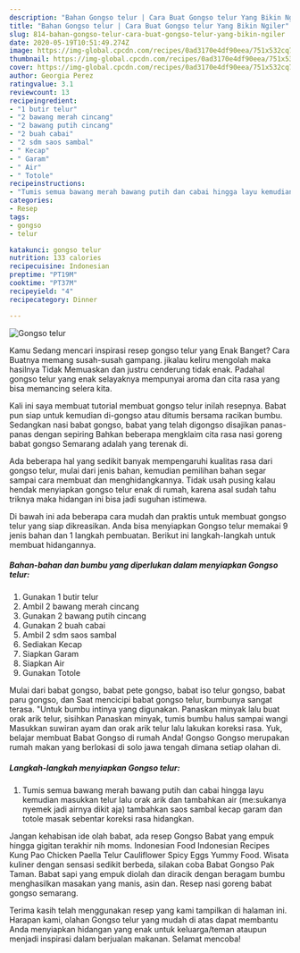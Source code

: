 ```yaml
---
description: "Bahan Gongso telur | Cara Buat Gongso telur Yang Bikin Ngiler"
title: "Bahan Gongso telur | Cara Buat Gongso telur Yang Bikin Ngiler"
slug: 814-bahan-gongso-telur-cara-buat-gongso-telur-yang-bikin-ngiler
date: 2020-05-19T10:51:49.274Z
image: https://img-global.cpcdn.com/recipes/0ad3170e4df90eea/751x532cq70/gongso-telur-foto-resep-utama.jpg
thumbnail: https://img-global.cpcdn.com/recipes/0ad3170e4df90eea/751x532cq70/gongso-telur-foto-resep-utama.jpg
cover: https://img-global.cpcdn.com/recipes/0ad3170e4df90eea/751x532cq70/gongso-telur-foto-resep-utama.jpg
author: Georgia Perez
ratingvalue: 3.1
reviewcount: 13
recipeingredient:
- "1 butir telur"
- "2 bawang merah cincang"
- "2 bawang putih cincang"
- "2 buah cabai"
- "2 sdm saos sambal"
- " Kecap"
- " Garam"
- " Air"
- " Totole"
recipeinstructions:
- "Tumis semua bawang merah bawang putih dan cabai hingga layu kemudian masukkan telur lalu orak arik dan tambahkan air (me:sukanya nyemek jadi airnya dikit aja) tambahkan saos sambal kecap garam dan totole masak sebentar koreksi rasa hidangkan."
categories:
- Resep
tags:
- gongso
- telur

katakunci: gongso telur 
nutrition: 133 calories
recipecuisine: Indonesian
preptime: "PT19M"
cooktime: "PT37M"
recipeyield: "4"
recipecategory: Dinner

---
```



![Gongso telur](https://img-global.cpcdn.com/recipes/0ad3170e4df90eea/751x532cq70/gongso-telur-foto-resep-utama.jpg)

Kamu Sedang mencari inspirasi resep gongso telur yang Enak Banget? Cara Buatnya memang susah-susah gampang. jikalau keliru mengolah maka hasilnya Tidak Memuaskan dan justru cenderung tidak enak. Padahal gongso telur yang enak selayaknya mempunyai aroma dan cita rasa yang bisa memancing selera kita.

Kali ini saya membuat tutorial membuat gongso telur inilah resepnya. Babat pun siap untuk kemudian di-gongso atau ditumis bersama racikan bumbu. Sedangkan nasi babat gongso, babat yang telah digongso disajikan panas-panas dengan sepiring Bahkan beberapa mengklaim cita rasa nasi goreng babat gongso Semarang adalah yang terenak di.

Ada beberapa hal yang sedikit banyak mempengaruhi kualitas rasa dari gongso telur, mulai dari jenis bahan, kemudian pemilihan bahan segar sampai cara membuat dan menghidangkannya. Tidak usah pusing kalau hendak menyiapkan gongso telur enak di rumah, karena asal sudah tahu triknya maka hidangan ini bisa jadi suguhan istimewa.


Di bawah ini ada beberapa cara mudah dan praktis untuk membuat gongso telur yang siap dikreasikan. Anda bisa menyiapkan Gongso telur memakai 9 jenis bahan dan 1 langkah pembuatan. Berikut ini langkah-langkah untuk membuat hidangannya.

<!--inarticleads1-->

##### Bahan-bahan dan bumbu yang diperlukan dalam menyiapkan Gongso telur:

1. Gunakan 1 butir telur
1. Ambil 2 bawang merah cincang
1. Gunakan 2 bawang putih cincang
1. Gunakan 2 buah cabai
1. Ambil 2 sdm saos sambal
1. Sediakan  Kecap
1. Siapkan  Garam
1. Siapkan  Air
1. Gunakan  Totole


Mulai dari babat gongso, babat pete gongso, babat iso telur gongso, babat paru gongso, dan Saat mencicipi babat gongso telur, bumbunya sangat terasa. &#34;Untuk bumbu intinya yang digunakan. Panaskan minyak lalu buat orak arik telur, sisihkan Panaskan minyak, tumis bumbu halus sampai wangi Masukkan suwiran ayam dan orak arik telur lalu lakukan koreksi rasa. Yuk, belajar membuat Babat Gongso di rumah Anda! Gongso Gongso merupakan rumah makan yang berlokasi di solo jawa tengah dimana setiap olahan di. 

<!--inarticleads2-->

##### Langkah-langkah menyiapkan Gongso telur:

1. Tumis semua bawang merah bawang putih dan cabai hingga layu kemudian masukkan telur lalu orak arik dan tambahkan air (me:sukanya nyemek jadi airnya dikit aja) tambahkan saos sambal kecap garam dan totole masak sebentar koreksi rasa hidangkan.


Jangan kehabisan ide olah babat, ada resep Gongso Babat yang empuk hingga gigitan terakhir nih moms. Indonesian Food Indonesian Recipes Kung Pao Chicken Paella Telur Cauliflower Spicy Eggs Yummy Food. Wisata kuliner dengan sensasi sedikit berbeda, silakan coba Babat Gongso Pak Taman. Babat sapi yang empuk diolah dan diracik dengan beragam bumbu menghasilkan masakan yang manis, asin dan. Resep nasi goreng babat gongso semarang. 

Terima kasih telah menggunakan resep yang kami tampilkan di halaman ini. Harapan kami, olahan Gongso telur yang mudah di atas dapat membantu Anda menyiapkan hidangan yang enak untuk keluarga/teman ataupun menjadi inspirasi dalam berjualan makanan. Selamat mencoba!
